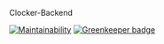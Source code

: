 Clocker-Backend

[![Maintainability](https://api.codeclimate.com/v1/badges/e98ce71a02ab10f8d389/maintainability)](https://codeclimate.com/github/EagleEye25/Clocker-Backend/maintainability) [![Greenkeeper badge](https://badges.greenkeeper.io/EagleEye25/Clocker-Backend.svg)](https://greenkeeper.io/)
